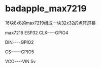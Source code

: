 # badapple_max7219
16块8x8的max7219组成一块32x32的点阵屏幕  

max7219  ESP32
CLK----GPIO4  

DIN----GPIO2  
  

CS-----GPIO5  
  

VCC----VIN 5v
